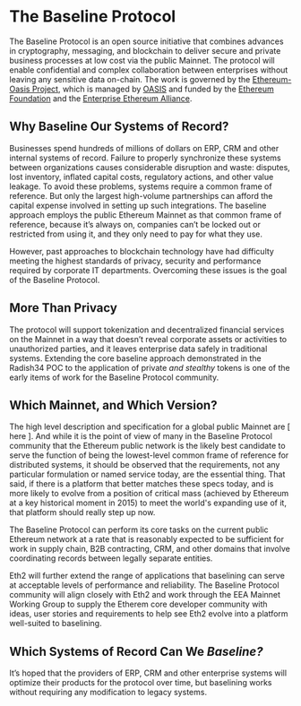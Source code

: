 # The Baseline Protocol

The Baseline Protocol is an open source initiative that combines advances in cryptography, messaging, and blockchain to deliver secure and private business processes at low cost via the public Mainnet. The protocol will enable confidential and complex collaboration between enterprises without leaving any sensitive data on-chain. The work is governed by the [Ethereum-Oasis Project](https://github.com/ethereum/oasis-open-project), which is managed by [OASIS](https://oasis-open-projects.org/) and funded by the [Ethereum Foundation](https://ethereum.org/) and the [Enterprise Ethereum Alliance](https://entethalliance.org/).

## Why Baseline Our Systems of Record?

Businesses spend hundreds of millions of dollars on ERP, CRM and other internal systems of record. Failure to properly synchronize these systems between organizations causes considerable disruption and waste: disputes, lost inventory, inflated capital costs, regulatory actions, and other value leakage. To avoid these problems, systems require a common frame of reference. But only the largest high-volume partnerships can afford the capital expense involved in setting up such integrations. The baseline approach employs the public Ethereum Mainnet as that common frame of reference, because it’s always on, companies can’t be locked out or restricted from using it, and they only need to pay for what they use.

However, past approaches to blockchain technology have had difficulty meeting the highest standards of privacy, security and performance required by corporate IT departments. Overcoming these issues is the goal of the Baseline Protocol.

## More Than Privacy

The protocol will support tokenization and decentralized financial services on the Mainnet in a way that doesn’t reveal corporate assets or activities to unauthorized parties, and it leaves enterprise data safely in traditional systems. Extending the core baseline approach demonstrated in the Radish34 POC to the application of private _and stealthy_ tokens is one of the early items of work for the Baseline Protocol community.

## Which Mainnet, and Which Version?

The high level description and specification for a global public Mainnet are \[ here \]. And while it is the point of view of many in the Baseline Protocol community that the Ethereum public network is the likely best candidate to serve the function of being the lowest-level common frame of reference for distributed systems, it should be observed that the requirements, not any particular formulation or named service today, are the essential thing. That said, if there is a platform that better matches these specs today, and is more likely to evolve from a position of critical mass \(achieved by Ethereum at a key historical moment in 2015\) to meet the world's expanding use of it, that platform should really step up now.

The Baseline Protocol can perform its core tasks on the current public Ethereum network at a rate that is reasonably expected to be sufficient for work in supply chain, B2B contracting, CRM, and other domains that involve coordinating records between legally separate entities.

Eth2 will further extend the range of applications that baselining can serve at acceptable levels of performance and reliability. The Baseline Protocol community will align closely with Eth2 and work through the EEA Mainnet Working Group to supply the Etherem core developer community with ideas, user stories and requirements to help see Eth2 evolve into a platform well-suited to baselining.

## Which Systems of Record Can We _Baseline?_

It’s hoped that the providers of ERP, CRM and other enterprise systems will optimize their products for the protocol over time, but baselining works without requiring any modification to legacy systems.

